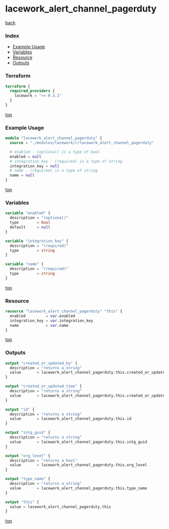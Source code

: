 # lacework_alert_channel_pagerduty

[back](../lacework.md)

### Index

- [Example Usage](#example-usage)
- [Variables](#variables)
- [Resource](#resource)
- [Outputs](#outputs)

### Terraform

```terraform
terraform {
  required_providers {
    lacework = ">= 0.3.1"
  }
}
```

[top](#index)

### Example Usage

```terraform
module "lacework_alert_channel_pagerduty" {
  source = "./modules/lacework/r/lacework_alert_channel_pagerduty"

  # enabled - (optional) is a type of bool
  enabled = null
  # integration_key - (required) is a type of string
  integration_key = null
  # name - (required) is a type of string
  name = null
}
```

[top](#index)

### Variables

```terraform
variable "enabled" {
  description = "(optional)"
  type        = bool
  default     = null
}

variable "integration_key" {
  description = "(required)"
  type        = string
}

variable "name" {
  description = "(required)"
  type        = string
}
```

[top](#index)

### Resource

```terraform
resource "lacework_alert_channel_pagerduty" "this" {
  enabled         = var.enabled
  integration_key = var.integration_key
  name            = var.name
}
```

[top](#index)

### Outputs

```terraform
output "created_or_updated_by" {
  description = "returns a string"
  value       = lacework_alert_channel_pagerduty.this.created_or_updated_by
}

output "created_or_updated_time" {
  description = "returns a string"
  value       = lacework_alert_channel_pagerduty.this.created_or_updated_time
}

output "id" {
  description = "returns a string"
  value       = lacework_alert_channel_pagerduty.this.id
}

output "intg_guid" {
  description = "returns a string"
  value       = lacework_alert_channel_pagerduty.this.intg_guid
}

output "org_level" {
  description = "returns a bool"
  value       = lacework_alert_channel_pagerduty.this.org_level
}

output "type_name" {
  description = "returns a string"
  value       = lacework_alert_channel_pagerduty.this.type_name
}

output "this" {
  value = lacework_alert_channel_pagerduty.this
}
```

[top](#index)